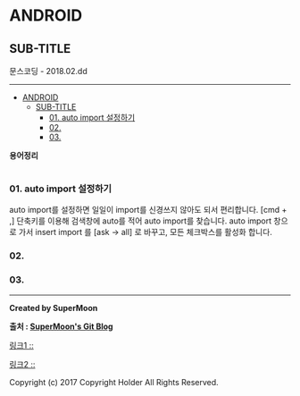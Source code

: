 # ANDROID
## SUB-TITLE

<div class="pull-right"> 문스코딩 - 2018.02.dd </div>

---

<!-- @import "[TOC]" {cmd="toc" depthFrom=1 depthTo=6 orderedList=false} -->
<!-- code_chunk_output -->

* [ANDROID](#android)
	* [SUB-TITLE](#sub-title)
		* [01. auto import 설정하기](#01-auto-import-설정하기)
		* [02.](#02)
		* [03.](#03)

<!-- /code_chunk_output -->

**용어정리**
```

```

### 01. auto import 설정하기

auto import를 설정하면 일일이 import를 신경쓰지 않아도 되서 편리합니다.
[cmd + ,] 단축키를 이용해 검색창에 auto를 적어 auto import를 찾습니다.
auto import 창으로 가서
insert import 를 [ask -> all] 로 바꾸고,
모든 체크박스를 활성화 합니다.

### 02.

### 03.

---

**Created by SuperMoon**

**출처 : [SuperMoon's Git Blog](https://github.com/jm921106)**

[링크1 :: ]()

[링크2 :: ]()

Copyright (c) 2017 Copyright Holder All Rights Reserved.
